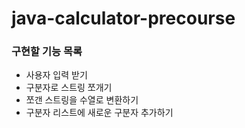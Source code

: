 # java-calculator-precourse
### 구현할 기능 목록
* 사용자 입력 받기
* 구분자로 스트링 쪼개기
* 쪼갠 스트링을 수열로 변환하기
* 구분자 리스트에 새로운 구분자 추가하기
